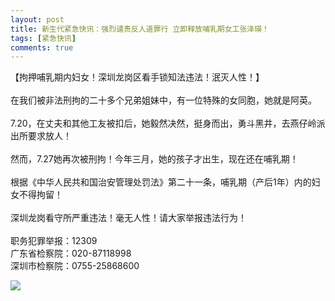 ```yaml
---
layout: post
title: 新生代紧急快讯：强烈谴责反人道罪行 立即释放哺乳期女工张泽瑛！
tags: [紧急快讯]
comments: true
---
```


【拘押哺乳期内妇女！深圳龙岗区看手锁知法违法！泯灭人性！】<br><br>在我们被非法刑拘的二十多个兄弟姐妹中，有一位特殊的女同胞，她就是阿英。<br><br>7.20，在丈夫和其他工友被扣后，她毅然决然，挺身而出，勇斗黑井，去燕仔岭派出所要求放人！<br><br>然而，7.27她再次被刑拘！今年三月，她的孩子才出生，现在还在哺乳期！<br><br>根据《中华人民共和国治安管理处罚法》第二十一条，哺乳期（产后1年）内的妇女不得拘留！<br><br>深圳龙岗看守所严重违法！毫无人性！请大家举报违法行为！<br><br>职务犯罪举报：12309<br>广东省检察院：020-87118998<br>深圳市检察院：0755-25868600

![](http://wx1.sinaimg.cn/mw690/0060lm7Tly1ftwoqfrypuj30u01s6djk.jpg)
